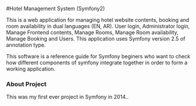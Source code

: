 #Hotel Management System (Symfony2)

This is a web application for managing hotel website contents, booking and room availability in dual languages (EN, AR). User login, Administrator login, Manage Frontend contents, Manage Rooms, Manage Room availability, Manage Booking and Users. This application uses Symfony version 2.5 of annotation type.

This software is a reference guide for Symfony beginers who want to check how different components of symfony integrate together in order to form a working application.

### About Project
This was my first ever project in Symfony in 2014..

